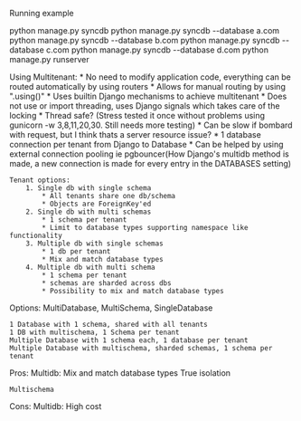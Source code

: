 Running example

python manage.py syncdb
python manage.py syncdb --database a.com
python manage.py syncdb --database b.com
python manage.py syncdb --database c.com
python manage.py syncdb --database d.com
python manage.py runserver


Using Multitenant:
    * No need to modify application code, everything can be routed automatically by using routers
    * Allows for manual routing by using ".using()"
    * Uses builtin Django mechanisms to achieve multitenant
    * Does not use or import threading, uses Django signals which takes care of the locking
    * Thread safe?  (Stress tested it once without problems using gunicorn -w 3,8,11,20,30.  Still needs more testing)
    * Can be slow if bombard with request, but I think thats a server resource issue?
    * 1 database connection per tenant from Django to Database
        * Can be helped by using external connection pooling ie pgbouncer(How Django's multidb method is made, a new connection is made for every entry in the DATABASES setting)
    
    Tenant options:
        1. Single db with single schema
            * All tenants share one db/schema
            * Objects are ForeignKey'ed
        2. Single db with multi schemas
            * 1 schema per tenant
            * Limit to database types supporting namespace like functionality
        3. Multiple db with single schemas
            * 1 db per tenant
            * Mix and match database types
        4. Multiple db with multi schema
            * 1 schema per tenant
            * schemas are sharded across dbs
            * Possibility to mix and match database types


Options:
    MultiDatabase, MultiSchema, SingleDatabase
    
    1 Database with 1 schema, shared with all tenants
    1 DB with multischema, 1 Schema per tenant
    Multiple Database with 1 schema each, 1 database per tenant
    Multiple Database with multischema, sharded schemas, 1 schema per tenant


Pros:
    Multidb:
        Mix and match database types
        True isolation

    Multischema
        
Cons:
    Multidb:
        High cost
